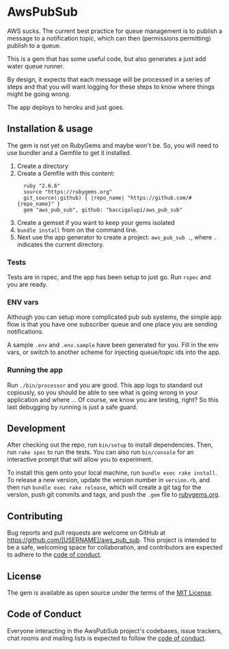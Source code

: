 # AwsPubSub

AWS sucks. The current best practice for queue management is to publish a
message to a notification topic, which can then (permissions permitting) publish
to a queue.

This is a gem that has some useful code, but also generates a just add water
queue runner.

By design, it expects that each message will be processed in a series of steps
and that you will want logging for these steps to know where things might be
going wrong.

The app deploys to heroku and just goes.

## Installation & usage

The gem is not yet on RubyGems and maybe won't be. So, you will need to use 
bundler and a Gemfile to get it installed.

1. Create a directory
2. Create a Gemfile with this content:
    ```Gemfile
      ruby "2.6.6"
      source "https://rubygems.org"
      git_source(:github) { |repo_name| "https://github.com/#{repo_name}" }
      gem "aws_pub_sub", github: "baccigalupi/aws_pub_sub"
    ```
3. Create a gemset if you want to keep your gems isolated
4. `bundle install` from on the command line.
5. Next use the app generator to create a project: `aws_pub_sub .`, where `.` 
   indicates the current directory.

### Tests

Tests are in rspec, and the app has been setup to just go. Run `rspec` and you are ready.

### ENV vars

Although you can setup more complicated pub sub systems, the simple app flow is that you have one
subscriber queue and one place you are sending notifications.

A sample `.env` and `.env.sample` have been generated for you. Fill in the env vars, or switch to
another scheme for injecting queue/topic ids into the app.

### Running the app

Run `./bin/processor` and you are good. This app logs to standard out copiously, so you should be able to see what is going wrong in your application and where ... Of course, we know you are testing, right? So this last debugging by running is just a safe guard.

## Development

After checking out the repo, run `bin/setup` to install dependencies. Then, run `rake spec` to run the tests. You can also run `bin/console` for an interactive prompt that will allow you to experiment.

To install this gem onto your local machine, run `bundle exec rake install`. To release a new version, update the version number in `version.rb`, and then run `bundle exec rake release`, which will create a git tag for the version, push git commits and tags, and push the `.gem` file to [rubygems.org](https://rubygems.org).

## Contributing

Bug reports and pull requests are welcome on GitHub at https://github.com/[USERNAME]/aws_pub_sub. This project is intended to be a safe, welcoming space for collaboration, and contributors are expected to adhere to the [code of conduct](https://github.com/[USERNAME]/aws_pub_sub/blob/master/CODE_OF_CONDUCT.md).

## License

The gem is available as open source under the terms of the [MIT License](https://opensource.org/licenses/MIT).

## Code of Conduct

Everyone interacting in the AwsPubSub project's codebases, issue trackers, chat rooms and mailing lists is expected to follow the [code of conduct](https://github.com/[USERNAME]/aws_pub_sub/blob/master/CODE_OF_CONDUCT.md).
